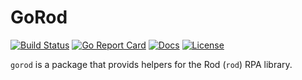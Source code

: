 # GoRod

[![Build Status][build-status-svg]][build-status-url]
[![Go Report Card][goreport-svg]][goreport-url]
[![Docs][docs-godoc-svg]][docs-godoc-url]
[![License][license-svg]][license-url]

`gorod` is a package that provids helpers for the Rod (`rod`) RPA library.

 [used-by-svg]: https://sourcegraph.com/github.com/grokify/gorod/-/badge.svg
 [used-by-url]: https://sourcegraph.com/github.com/grokify/gorod?badge
 [build-status-svg]: https://github.com/grokify/gorod/workflows/test/badge.svg
 [build-status-url]: https://github.com/grokify/gorod/actions/workflows/test.yaml
 [goreport-svg]: https://goreportcard.com/badge/github.com/grokify/gorod
 [goreport-url]: https://goreportcard.com/report/github.com/grokify/gorod
 [docs-godoc-svg]: https://pkg.go.dev/badge/github.com/grokify/gorod
 [docs-godoc-url]: https://pkg.go.dev/github.com/grokify/gorod
 [loc-svg]: https://tokei.rs/b1/github/grokify/gorod
 [repo-url]: https://github.com/grokify/gorod
 [license-svg]: https://img.shields.io/badge/license-MIT-blue.svg
 [license-url]: https://github.com/grokify/gorod/blob/master/LICENSE